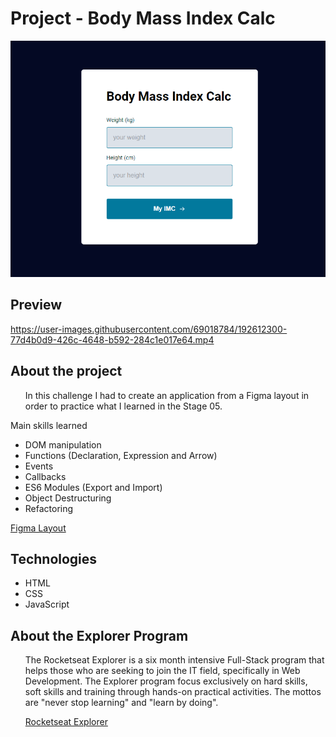 <h1>Project - Body Mass Index Calc</h1>

<img src="./img/imc_calc.png" alt="Project Snapshot">


<h2>Preview</h2>

https://user-images.githubusercontent.com/69018784/192612300-77d4b0d9-426c-4648-b592-284c1e017e64.mp4


<h2 id="about">About the project</h2>

<ul>
 <p>In this challenge I had to create an application from a Figma layout in order to practice what I learned in the Stage 05.</p>  
</ul>
<p>Main skills learned</p>
<ul>
  <li>DOM manipulation</li>
  <li>Functions (Declaration, Expression and Arrow)</li>
  <li>Events</li>
  <li>Callbacks</li>
  <li>ES6 Modules (Export and Import)</li>
  <li>Object Destructuring</li>
  <li>Refactoring</li>  
</ul>

<a href="https://www.figma.com/file/iP7v4CVo9H0EYrGw2LWefd/Explorer---Stage-05---IMC-Project?node-id=6%3A4" target="_blank">Figma Layout</a>

<h2 id="tech">Technologies</h2>

<ul>
  <li>HTML</li>
  <li>CSS</li>
  <li>JavaScript</li>
</ul>

<h2 id="explorer-program">About the Explorer Program</h2>
<ul>
  <p>The Rocketseat Explorer is a six month intensive Full-Stack program that helps those who are seeking to join the IT field, specifically in Web Development. The Explorer program focus exclusively on hard skills, soft skills and training through hands-on practical activities. The mottos are "never stop learning" and "learn by doing".</p>  
  <a href="https://www.rocketseat.com.br/explorer" target="_blank">Rocketseat Explorer 
</ul>
